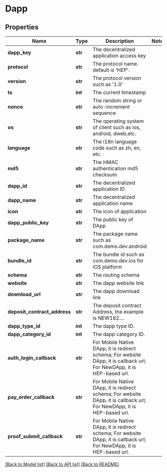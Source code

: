 # Dapp

## Properties
Name | Type | Description | Notes
------------ | ------------- | ------------- | -------------
**dapp_key** | **str** | The decentralized application access key | 
**protocol** | **str** | The protocol name. default is &#x27;HEP&#x27;. | 
**version** | **str** | The protocol version such as &#x27;1.0&#x27; | 
**ts** | **int** | The current timestamp | 
**nonce** | **str** | The random string or auto-increment sequence | 
**os** | **str** | The operating system of client such as ios, android, dweb,etc. | 
**language** | **str** | The i18n language code such as zh, en, etc. | 
**md5** | **str** | The HMAC authentication md5 checksum | 
**dapp_id** | **str** | The decentralized application ID | 
**dapp_name** | **str** | The decentralized application name | 
**icon** | **str** | The icon of application | 
**dapp_public_key** | **str** | The public key of DApp | 
**package_name** | **str** | The package name such as com.demo.dev.android | 
**bundle_id** | **str** | The bundle id such as com.demo.dev.ios for iOS platform | 
**schema** | **str** | The routing schema | 
**website** | **str** | The dapp website link | 
**download_url** | **str** | The dapp download link | 
**deposit_contract_address** | **str** | The deposit contract Address, the example is NEW182.... | 
**dapp_type_id** | **int** | The dapp type ID. | 
**dapp_category_id** | **int** | The dapp category ID. | 
**auth_login_callback** | **str** | For Mobile Native DApp, it is redirect schema; For website DApp, it is callback url; For  NewDApp, it is HEP-based url. | 
**pay_order_callback** | **str** | For Mobile Native DApp, it is redirect schema; For website DApp, it is callback url; For  NewDApp, it is HEP-based url. | 
**proof_submit_callback** | **str** | For Mobile Native DApp, it is redirect schema; For website DApp, it is callback url; For  NewDApp, it is HEP-based url. | 

[[Back to Model list]](../README.md#documentation-for-models) [[Back to API list]](../README.md#documentation-for-api-endpoints) [[Back to README]](../README.md)


